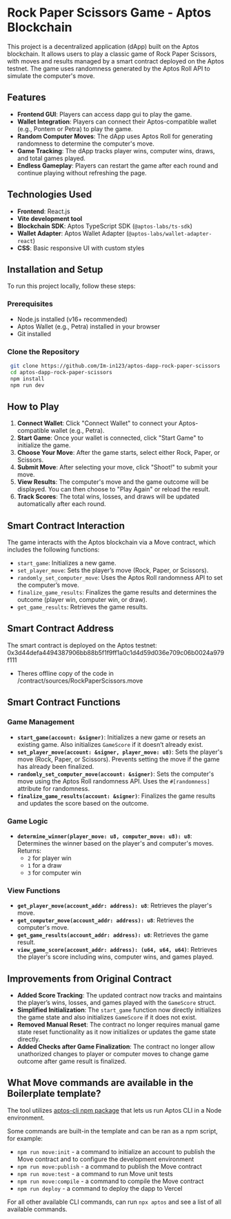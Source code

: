 # Rock Paper Scissors Game - Aptos Blockchain

This project is a decentralized application (dApp) built on the Aptos blockchain. It allows users to play a classic game of Rock Paper Scissors, with moves and results managed by a smart contract deployed on the Aptos testnet. The game uses randomness generated by the Aptos Roll API to simulate the computer's move.

## Features
- **Frontend GUI**: Players can access dapp gui to play the game.
- **Wallet Integration**: Players can connect their Aptos-compatible wallet (e.g., Pontem or Petra) to play the game.
- **Random Computer Moves**: The dApp uses Aptos Roll for generating randomness to determine the computer's move.
- **Game Tracking**: The dApp tracks player wins, computer wins, draws, and total games played.
- **Endless Gameplay**: Players can restart the game after each round and continue playing without refreshing the page.

## Technologies Used

- **Frontend**: React.js
- **Vite development tool**
- **Blockchain SDK**: Aptos TypeScript SDK (`@aptos-labs/ts-sdk`)
- **Wallet Adapter**: Aptos Wallet Adapter (`@aptos-labs/wallet-adapter-react`)
- **CSS**: Basic responsive UI with custom styles

 

## Installation and Setup

To run this project locally, follow these steps:

### Prerequisites

- Node.js installed (v16+ recommended)
- Aptos Wallet (e.g., Petra) installed in your browser
- Git installed

### Clone the Repository

```bash
 git clone https://github.com/Im-in123/aptos-dapp-rock-paper-scissors
 cd aptos-dapp-rock-paper-scissors
 npm install
 npm run dev
```
 

## How to Play

1. **Connect Wallet**: Click "Connect Wallet" to connect your Aptos-compatible wallet (e.g., Petra).
2. **Start Game**: Once your wallet is connected, click "Start Game" to initialize the game.
3. **Choose Your Move**: After the game starts, select either Rock, Paper, or Scissors.
4. **Submit Move**: After selecting your move, click "Shoot!" to submit your move.
5. **View Results**: The computer's move and the game outcome will be displayed. You can then choose to "Play Again" or reload the result.
6. **Track Scores**: The total wins, losses, and draws will be updated automatically after each round.

## Smart Contract Interaction

The game interacts with the Aptos blockchain via a Move contract, which includes the following functions:

- `start_game`: Initializes a new game.
- `set_player_move`: Sets the player’s move (Rock, Paper, or Scissors).
- `randomly_set_computer_move`: Uses the Aptos Roll randomness API to set the computer’s move.
- `finalize_game_results`: Finalizes the game results and determines the outcome (player win, computer win, or draw).
- `get_game_results`: Retrieves the game results.



## Smart Contract Address

The smart contract is deployed on the Aptos testnet:
0x3d44defa4494387906bb88b5f1f9ff1a0c1d4d59d036e709c06b0024a979f111

- Theres offline copy of the code in  /contract/sources/RockPaperScissors.move

## Smart Contract Functions

### Game Management

- **`start_game(account: &signer)`**: Initializes a new game or resets an existing game. Also initializes `GameScore` if it doesn’t already exist.
- **`set_player_move(account: &signer, player_move: u8)`**: Sets the player's move (Rock, Paper, or Scissors). Prevents setting the move if the game has already been finalized.
- **`randomly_set_computer_move(account: &signer)`**: Sets the computer's move using the Aptos Roll randomness API. Uses the `#[randomness]` attribute for randomness.
- **`finalize_game_results(account: &signer)`**: Finalizes the game results and updates the score based on the outcome.

### Game Logic

- **`determine_winner(player_move: u8, computer_move: u8): u8`**: Determines the winner based on the player's and computer's moves. Returns:
  - `2` for player win
  - `1` for a draw
  - `3` for computer win

### View Functions

- **`get_player_move(account_addr: address): u8`**: Retrieves the player's move.
- **`get_computer_move(account_addr: address): u8`**: Retrieves the computer's move.
- **`get_game_results(account_addr: address): u8`**: Retrieves the game result.
- **`view_game_score(account_addr: address): (u64, u64, u64)`**: Retrieves the player's score including wins, computer wins, and games played.

## Improvements from Original Contract

- **Added Score Tracking**: The updated contract now tracks and maintains the player’s wins, losses, and games played with the `GameScore` struct.
- **Simplified Initialization**: The `start_game` function now directly initializes the game state and also initializes `GameScore` if it does not exist.
- **Removed Manual Reset**: The contract no longer requires manual game state reset functionality as it now initializes or updates the game state directly.
- **Added Checks after Game Finalization**: The contract no longer allow unathorized changes to player or computer moves to change game outcome after game result is finalized.  






## What Move commands are available in the Boilerplate template?

The tool utilizes [aptos-cli npm package](https://github.com/aptos-labs/aptos-cli) that lets us run Aptos CLI in a Node environment.

Some commands are built-in the template and can be ran as a npm script, for example:

- `npm run move:init` - a command to initialize an account to publish the Move contract and to configure the development environment
- `npm run move:publish` - a command to publish the Move contract
- `npm run move:test` - a command to run Move unit tests
- `npm run move:compile` - a command to compile the Move contract
- `npm run deploy` - a command to deploy the dapp to Vercel

For all other available CLI commands, can run `npx aptos` and see a list of all available commands.
